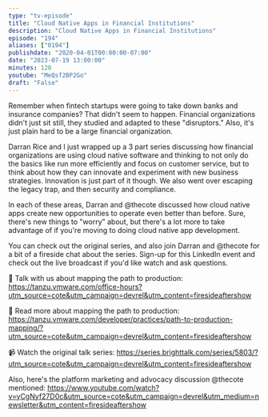 ```yaml
---
type: "tv-episode"
title: "Cloud Native Apps in Financial Institutions"
description: "Cloud Native Apps in Financial Institutions"
episode: "194"
aliases: ["0194"]
publishdate: "2020-04-01T00:00:00-07:00"
date: "2023-07-19 13:00:00"
minutes: 120
youtube: "MeQsf2BP2Go"
draft: "False"
---
```


Remember when fintech startups were going to take down banks and insurance companies? That didn't seem to happen. Financial organizations didn't just sit still, they studied and adapted to these "disruptors." Also, it's just plain hard to be a large financial organization. 

Darran Rice and I just wrapped up a 3 part series discussing how financial organizations are using cloud native software and thinking to not only do the basics like run more efficiently and focus on customer service, but to think about how they can innovate and experiment with new business strategies. Innovation is just part of it though. We also went over escaping the legacy trap, and then security and compliance.

In each of these areas, Darran and @thecote discussed how cloud native apps create new opportunities to operate even better than before. Sure, there's new things to "worry" about, but there's a lot more to take advantage of if you're moving to doing cloud native app development. 

You can check out the original series, and also join Darran and @thecote  for a bit of a fireside chat about the series. Sign-up for this LinkedIn event and check out the live broadcast if you'd like watch and ask questions.

💾 Talk with us about mapping the path to production: 
https://tanzu.vmware.com/office-hours?utm_source=cote&utm_campaign=devrel&utm_content=firesideaftershow

📘 Read more about mapping the path to production:
https://tanzu.vmware.com/developer/practices/path-to-production-mapping/?utm_source=cote&utm_campaign=devrel&utm_content=firesideaftershow

📹 Watch the original talk series:
https://series.brighttalk.com/series/5803/?utm_source=cote&utm_campaign=devrel&utm_content=firesideaftershow

Also, here's the platform marketing and advocacy discussion @thecote mentioned: https://www.youtube.com/watch?v=yCgNyf27D0c&utm_source=cote&utm_campaign=devrel&utm_medium=newsletter&utm_content=firesideaftershow